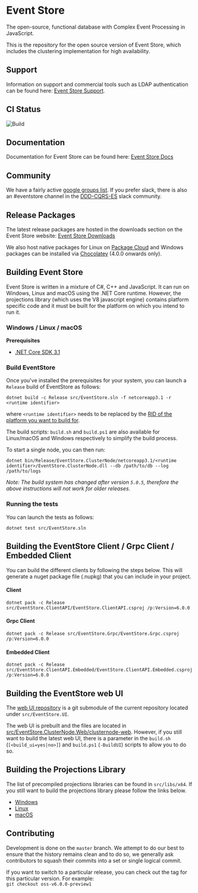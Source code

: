 # Event Store

The open-source, functional database with Complex Event Processing in JavaScript.

This is the repository for the open source version of Event Store, which includes the clustering implementation for high availability. 

## Support

Information on support and commercial tools such as LDAP authentication can be found here: [Event Store Support](https://eventstore.com/support/).

## CI Status
![Build](https://github.com/EventStore/EventStore/workflows/Build/badge.svg)

## Documentation
Documentation for Event Store can be found here: [Event Store Docs](https://eventstore.com/docs/)

## Community
We have a fairly active [google groups list](https://groups.google.com/forum/#!forum/event-store). If you prefer slack, there is also an #eventstore channel in the [DDD-CQRS-ES](https://j.mp/ddd-es-cqrs) slack community.

## Release Packages
The latest release packages are hosted in the downloads section on the Event Store website: [Event Store Downloads](https://eventstore.com/downloads/)

We also host native packages for Linux on [Package Cloud](https://packagecloud.io/EventStore/EventStore-OSS) and Windows packages can be installed via [Chocolatey](https://chocolatey.org/packages/eventstore-oss) (4.0.0 onwards only).

## Building Event Store

Event Store is written in a mixture of C#, C++ and JavaScript. It can run on Windows, Linux and macOS using the .NET Core runtime. However, the projections library (which uses the V8 javascript engine) contains platform specific code and it must be built for the platform on which you intend to run it.

### Windows / Linux / macOS
**Prerequisites**
- [.NET Core SDK 3.1](https://dotnet.microsoft.com/download/dotnet-core/3.1)

### Build EventStore
Once you've installed the prerequisites for your system, you can launch a `Release` build of EventStore as follows:
```
dotnet build -c Release src/EventStore.sln -f netcoreapp3.1 -r <runtime identifier>
```

where `<runtime identifier>` needs to be replaced by the [RID of the platform you want to build for](https://docs.microsoft.com/en-us/dotnet/core/rid-catalog).

The build scripts: `build.sh` and `build.ps1` are also available for Linux/macOS and Windows respectively to simplify the build process.

To start a single node, you can then run:
```
dotnet bin/Release/EventStore.ClusterNode/netcoreapp3.1/<runtime identifier>/EventStore.ClusterNode.dll --db /path/to/db --log /path/to/logs
```

_Note: The build system has changed after version `5.0.5`, therefore the above instructions will not work for older releases._

### Running the tests
You can launch the tests as follows:

```
dotnet test src/EventStore.sln
```

## Building the EventStore Client / Grpc Client / Embedded Client
You can build the different clients by following the steps below. This will generate a nuget package file (.nupkg) that you can include in your project.
#### Client
```
dotnet pack -c Release src/EventStore.ClientAPI/EventStore.ClientAPI.csproj /p:Version=6.0.0
```

#### Grpc Client
```
dotnet pack -c Release src/EventStore.Grpc/EventStore.Grpc.csproj /p:Version=6.0.0
```

#### Embedded Client
```
dotnet pack -c Release src/EventStore.ClientAPI.Embedded/EventStore.ClientAPI.Embedded.csproj /p:Version=6.0.0
```


## Building the EventStore web UI
The [web UI repository](https://github.com/EventStore/EventStore.UI) is a git submodule of the current repository located under `src/EventStore.UI`.

The web UI is prebuilt and the files are located in [src/EventStore.ClusterNode.Web/clusternode-web](src/EventStore.ClusterNode.Web/clusternode-web). However, if you still want to build the latest web UI, there is a parameter in the `build.sh` (`[<build_ui=yes|no>]`) and `build.ps1` (`-BuildUI`) scripts to allow you to do so.

## Building the Projections Library
The list of precompiled projections libraries can be found in `src/libs/x64`. If you still want to build the projections library please follow the links below.
- [Windows](scripts/build-js1/build-js1-win/build-js1-win-instructions.md)
- [Linux](scripts/build-js1/build-js1-linux/README.md)
- [macOS](scripts/build-js1/build-js1-mac/build-js1-mac.sh)

## Contributing

Development is done on the `master` branch.
We attempt to do our best to ensure that the history remains clean and to do so, we generally ask contributors to squash their commits into a set or single logical commit.

If you want to switch to a particular release, you can check out the tag for this particular version. For example:  
`git checkout oss-v6.0.0-preview1`
